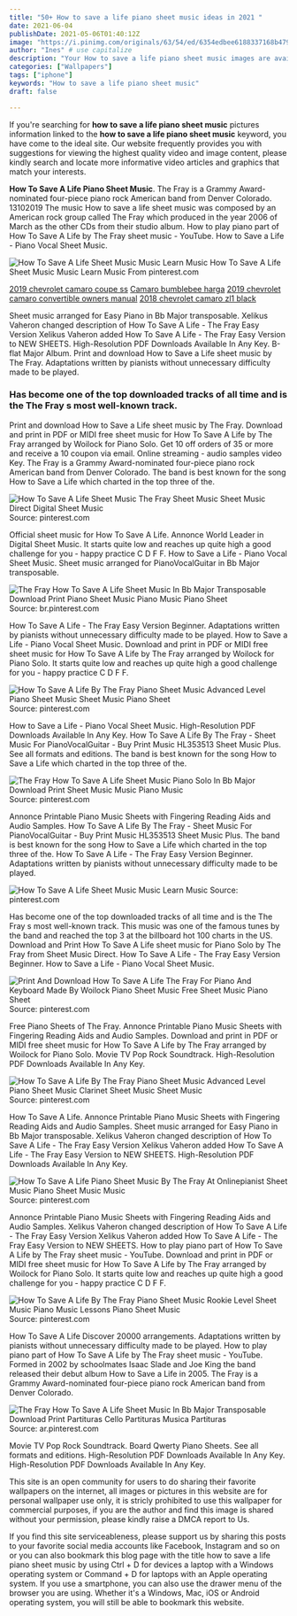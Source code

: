 ```yaml
---
title: "50+ How to save a life piano sheet music ideas in 2021 "
date: 2021-06-04
publishDate: 2021-05-06T01:40:12Z
image: "https://i.pinimg.com/originals/63/54/ed/6354edbee6188337168b479dea01cd28.gif"
author: "Ines" # use capitalize
description: "Your How to save a life piano sheet music images are available in this site. How to save a life piano sheet music are a topic that is being searched for and liked by netizens today. You can Download the How to save a life piano sheet music files here. Download all royalty-free vectors."
categories: ["Wallpapers"]
tags: ["iphone"]
keywords: "How to save a life piano sheet music"
draft: false

---
```


If you're searching for **how to save a life piano sheet music** pictures information linked to the **how to save a life piano sheet music** keyword, you have come to the ideal  site.  Our website frequently  provides you with  suggestions  for viewing  the highest  quality video and image  content, please kindly search and locate more informative video articles and graphics  that match your interests.

**How To Save A Life Piano Sheet Music**. The Fray is a Grammy Award-nominated four-piece piano rock American band from Denver Colorado. 13102019 The music How to save a life sheet music was composed by an American rock group called The Fray which produced in the year 2006 of March as the other CDs from their studio album. How to play piano part of How To Save A Life by The Fray sheet music - YouTube. How to Save a Life - Piano Vocal Sheet Music.

![How To Save A Life Sheet Music Music Learn Music](https://i.pinimg.com/originals/aa/bd/22/aabd228be493fe884eba3c20a3b0272b.png "How To Save A Life Sheet Music Music Learn Music")
How To Save A Life Sheet Music Music Learn Music From pinterest.com

[2019 chevrolet camaro coupe ss](/2019-chevrolet-camaro-coupe-ss/)
[Camaro bumblebee harga](/camaro-bumblebee-harga/)
[2019 chevrolet camaro convertible owners manual](/2019-chevrolet-camaro-convertible-owners-manual/)
[2018 chevrolet camaro zl1 black](/2018-chevrolet-camaro-zl1-black/)

Sheet music arranged for Easy Piano in Bb Major transposable. Xelikus Vaheron changed description of How To Save A Life - The Fray Easy Version Xelikus Vaheron added How To Save A Life - The Fray Easy Version to NEW SHEETS. High-Resolution PDF Downloads Available In Any Key. B-flat Major Album. Print and download How to Save a Life sheet music by The Fray. Adaptations written by pianists without unnecessary difficulty made to be played.

### Has become one of the top downloaded tracks of all time and is the The Fray s most well-known track.

Print and download How to Save a Life sheet music by The Fray. Download and print in PDF or MIDI free sheet music for How To Save A Life by The Fray arranged by Woilock for Piano Solo. Get 10 off orders of 35 or more and receive a 10 coupon via email. Online streaming - audio samples video Key. The Fray is a Grammy Award-nominated four-piece piano rock American band from Denver Colorado. The band is best known for the song How to Save a Life which charted in the top three of the.


![How To Save A Life Sheet Music The Fray Sheet Music Sheet Music Direct Digital Sheet Music](https://i.pinimg.com/originals/fe/a7/7a/fea77ab11b013884af6582c55f25e972.jpg "How To Save A Life Sheet Music The Fray Sheet Music Sheet Music Direct Digital Sheet Music")
Source: pinterest.com

Official sheet music for How To Save A Life. Annonce World Leader in Digital Sheet Music. It starts quite low and reaches up quite high a good challenge for you - happy practice C D F F. How to Save a Life - Piano Vocal Sheet Music. Sheet music arranged for PianoVocalGuitar in Bb Major transposable.

![The Fray How To Save A Life Sheet Music In Bb Major Transposable Download Print Piano Sheet Music Piano Music Piano Sheet](https://i.pinimg.com/originals/9c/da/8b/9cda8bb98f517926be08e858489e6ef8.gif "The Fray How To Save A Life Sheet Music In Bb Major Transposable Download Print Piano Sheet Music Piano Music Piano Sheet")
Source: br.pinterest.com

How To Save A Life - The Fray Easy Version Beginner. Adaptations written by pianists without unnecessary difficulty made to be played. How to Save a Life - Piano Vocal Sheet Music. Download and print in PDF or MIDI free sheet music for How To Save A Life by The Fray arranged by Woilock for Piano Solo. It starts quite low and reaches up quite high a good challenge for you - happy practice C D F F.

![How To Save A Life By The Fray Piano Sheet Music Advanced Level Piano Sheet Music Sheet Music Piano Sheet](https://i.pinimg.com/originals/42/d8/80/42d880a5884375314e472d7eee0d7c5e.jpg "How To Save A Life By The Fray Piano Sheet Music Advanced Level Piano Sheet Music Sheet Music Piano Sheet")
Source: pinterest.com

How to Save a Life - Piano Vocal Sheet Music. High-Resolution PDF Downloads Available In Any Key. How To Save A Life By The Fray - Sheet Music For PianoVocalGuitar - Buy Print Music HL353513 Sheet Music Plus. See all formats and editions. The band is best known for the song How to Save a Life which charted in the top three of the.

![The Fray How To Save A Life Sheet Music Piano Solo In Bb Major Download Print Sheet Music Music Piano Music](https://i.pinimg.com/originals/2e/05/34/2e0534f92f44c771a1f153dd76cb033d.gif "The Fray How To Save A Life Sheet Music Piano Solo In Bb Major Download Print Sheet Music Music Piano Music")
Source: pinterest.com

Annonce Printable Piano Music Sheets with Fingering Reading Aids and Audio Samples. How To Save A Life By The Fray - Sheet Music For PianoVocalGuitar - Buy Print Music HL353513 Sheet Music Plus. The band is best known for the song How to Save a Life which charted in the top three of the. How To Save A Life - The Fray Easy Version Beginner. Adaptations written by pianists without unnecessary difficulty made to be played.

![How To Save A Life Sheet Music Music Learn Music](https://i.pinimg.com/originals/aa/bd/22/aabd228be493fe884eba3c20a3b0272b.png "How To Save A Life Sheet Music Music Learn Music")
Source: pinterest.com

Has become one of the top downloaded tracks of all time and is the The Fray s most well-known track. This music was one of the famous tunes by the band and reached the top 3 at the billboard hot 100 charts in the US. Download and Print How To Save A Life sheet music for Piano Solo by The Fray from Sheet Music Direct. How To Save A Life - The Fray Easy Version Beginner. How to Save a Life - Piano Vocal Sheet Music.

![Print And Download How To Save A Life The Fray For Piano And Keyboard Made By Woilock Piano Sheet Music Free Sheet Music Piano Sheet](https://i.pinimg.com/originals/fb/82/1d/fb821d79b33e2c2cca86c903b5cea1a3.png "Print And Download How To Save A Life The Fray For Piano And Keyboard Made By Woilock Piano Sheet Music Free Sheet Music Piano Sheet")
Source: pinterest.com

Free Piano Sheets of The Fray. Annonce Printable Piano Music Sheets with Fingering Reading Aids and Audio Samples. Download and print in PDF or MIDI free sheet music for How To Save A Life by The Fray arranged by Woilock for Piano Solo. Movie TV Pop Rock Soundtrack. High-Resolution PDF Downloads Available In Any Key.

![How To Save A Life By The Fray Piano Sheet Music Advanced Level Piano Sheet Music Clarinet Sheet Music Sheet Music](https://i.pinimg.com/originals/4f/8a/f5/4f8af5f2941b9fc85e7d5f0b7446bdcc.jpg "How To Save A Life By The Fray Piano Sheet Music Advanced Level Piano Sheet Music Clarinet Sheet Music Sheet Music")
Source: pinterest.com

How To Save A Life. Annonce Printable Piano Music Sheets with Fingering Reading Aids and Audio Samples. Sheet music arranged for Easy Piano in Bb Major transposable. Xelikus Vaheron changed description of How To Save A Life - The Fray Easy Version Xelikus Vaheron added How To Save A Life - The Fray Easy Version to NEW SHEETS. High-Resolution PDF Downloads Available In Any Key.

![How To Save A Life Piano Sheet Music By The Fray At Onlinepianist Sheet Music Piano Sheet Music Music](https://i.pinimg.com/originals/30/bb/3c/30bb3c859e2b8a539929814dbba32182.jpg "How To Save A Life Piano Sheet Music By The Fray At Onlinepianist Sheet Music Piano Sheet Music Music")
Source: pinterest.com

Annonce Printable Piano Music Sheets with Fingering Reading Aids and Audio Samples. Xelikus Vaheron changed description of How To Save A Life - The Fray Easy Version Xelikus Vaheron added How To Save A Life - The Fray Easy Version to NEW SHEETS. How to play piano part of How To Save A Life by The Fray sheet music - YouTube. Download and print in PDF or MIDI free sheet music for How To Save A Life by The Fray arranged by Woilock for Piano Solo. It starts quite low and reaches up quite high a good challenge for you - happy practice C D F F.

![How To Save A Life By The Fray Piano Sheet Music Rookie Level Sheet Music Piano Music Lessons Piano Sheet Music](https://i.pinimg.com/originals/7b/2b/4b/7b2b4b0c0e77f1e0d13a97477eadac61.jpg "How To Save A Life By The Fray Piano Sheet Music Rookie Level Sheet Music Piano Music Lessons Piano Sheet Music")
Source: pinterest.com

How To Save A Life Discover 20000 arrangements. Adaptations written by pianists without unnecessary difficulty made to be played. How to play piano part of How To Save A Life by The Fray sheet music - YouTube. Formed in 2002 by schoolmates Isaac Slade and Joe King the band released their debut album How to Save a Life in 2005. The Fray is a Grammy Award-nominated four-piece piano rock American band from Denver Colorado.

![The Fray How To Save A Life Sheet Music In Bb Major Transposable Download Print Partituras Cello Partituras Musica Partituras](https://i.pinimg.com/originals/63/54/ed/6354edbee6188337168b479dea01cd28.gif "The Fray How To Save A Life Sheet Music In Bb Major Transposable Download Print Partituras Cello Partituras Musica Partituras")
Source: ar.pinterest.com

Movie TV Pop Rock Soundtrack. Board Qwerty Piano Sheets. See all formats and editions. High-Resolution PDF Downloads Available In Any Key. High-Resolution PDF Downloads Available In Any Key.

This site is an open community for users to do sharing their favorite wallpapers on the internet, all images or pictures in this website are for personal wallpaper use only, it is stricly prohibited to use this wallpaper for commercial purposes, if you are the author and find this image is shared without your permission, please kindly raise a DMCA report to Us.

If you find this site serviceableness, please support us by sharing this posts to your favorite social media accounts like Facebook, Instagram and so on or you can also bookmark this blog page with the title how to save a life piano sheet music by using Ctrl + D for devices a laptop with a Windows operating system or Command + D for laptops with an Apple operating system. If you use a smartphone, you can also use the drawer menu of the browser you are using. Whether it's a Windows, Mac, iOS or Android operating system, you will still be able to bookmark this website.
